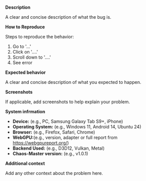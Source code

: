 **Description**

A clear and concise description of what the bug is.

**How to Reproduce**

Steps to reproduce the behavior:

1. Go to '...'
2. Click on '....'
3. Scroll down to '....'
4. See error

**Expected behavior**

A clear and concise description of what you expected to happen.

**Screenshots**

If applicable, add screenshots to help explain your problem.

**System infrmation**

- **Device:** (e.g., PC, Samsung Galaxy Tab S9+, iPhone)
- **Operating System:** (e.g., Windows 11, Android 14, Ubuntu 24)
- **Browser:** (e.g., Firefox, Safari, Chrome)
- **WebGPU:**(e.g., version, adapter or full report from https://webgpureport.org/)
- **Backend Used:** (e.g., D3D12, Vulkan, Metal)
- **Chaos-Master version:** (e.g., v1.0.1)

**Additional context**

Add any other context about the problem here.
